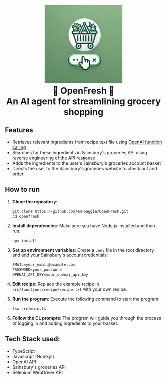 <h1 align="center">
    <img src="images/openfresh_logo.webp" alt="openfresh logo" height="250">
    <br>
    🥕 OpenFresh 🥦<br>An AI agent for streamlining grocery shopping
</h1>

## Features
- Retrieves relevant ingredients from recipe text file using <a href = "https://platform.openai.com/docs/guides/function-calling">OpenAI function calling</a>
- Searches for these ingredients in Sainsbury's groceries API using reverse engineering of the API response
- Adds the ingredients to the user's Sainsbury's groceries account basket
- Directs the user to the Sainsbury's groceries website to check out and order

## How to run
1. **Clone the repository**: 
   ```
   git clone https://github.com/em-baggie/OpenFresh.git
   cd openfresh
   ```
2. **Install dependencies**: 
   Make sure you have Node.js installed and then run:
   ```
   npm install
   ```
3. **Set up environment variables**: 
   Create a `.env` file in the root directory and add your Sainsbury's account credentials:
   ```
   EMAIL=your_email@example.com
   PASSWORD=your_password
   OPENAI_API_KEY=your_openai_api_key

4. **Edit recipe**:
   Replace the example recipe in `src/functions/recipe/recipe.txt` with your own recipe.
   
5. **Run the program**: 
   Execute the following command to start the program:
   ```
   tsx src/main.ts
   ```
6. **Follow the CL prompts**: 
   The program will guide you through the process of logging in and adding ingredients to your basket.

## Tech Stack used:
- TypeScript
- Javascript (Node.js)
- OpenAI API
- Sainsbury's groceries API
- Selenium WebDriver API